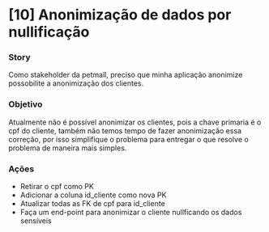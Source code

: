 # [10] Anonimização de dados por nullificação

### Story
Como stakeholder da petmall, preciso que minha aplicação anonimize possobilite a anonimização dos clientes.

### Objetivo  
Atualmente não é possível anonimizar os clientes, pois a chave primaria é o cpf do cliente, também não temos tempo de fazer anonimização essa correção, por isso simplifique o problema para entregar o que resolve o problema de maneira mais simples.

### Ações
 * Retirar o cpf como PK
 * Adicionar a coluna id_cliente como nova PK
 * Atualizar todas as FK de cpf para id_cliente
 * Faça um end-point para anonimizar o cliente nullficando os dados sensíveis

